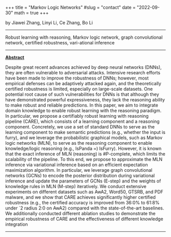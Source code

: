 +++
title = "Markov Logic Networks"
#slug = "contact"
date = "2022-09-30"
math = true
+++

by Jiawei Zhang, Linyi Li, Ce Zhang, Bo Li
___
Robust learning with reasoning, Markov logic network, graph convolutional network, certified robustness, vari-ational inference
___
**[Abstract](https://doi.org/10.48550/arXiv.2209.05055)**

Despite great recent advances achieved by deep neural networks (DNNs), they are often vulnerable to adversarial attacks. Intensive research efforts have been made to improve the robustness of DNNs; however, most empirical defenses can be adaptively attacked again, and the theoretically certified robustness is limited, especially on large-scale datasets. One potential root cause of such vulnerabilities for DNNs is that although they have demonstrated powerful expressiveness, they lack the reasoning ability to make robust and reliable predictions. In this paper, we aim to integrate domain knowledge to enable robust learning with the reasoning paradigm. In particular, we propose a certifiably robust learning with reasoning pipeline (CARE), which consists of a learning component and a reasoning component. Concretely, we use a set of standard DNNs to serve as the learning component to make semantic predictions (e.g., whether the input is furry), and we leverage the probabilistic graphical models, such as Markov logic networks (MLN), to serve as the reasoning component to enable knowledge/logic reasoning (e.g., IsPanda =) IsFurry). However, it is known that the exact inference of MLN (reasoning) is #P-complete, which limits the scalability of the pipeline. To this end, we propose to approximate the MLN inference via variational inference based on an efficient expectation maximization algorithm. In particular, we leverage graph convolutional networks (GCNs) to encode the posterior distribution during variational inference and update the parameters of GCNs (E-step) and the weights of knowledge rules in MLN (M-step) iteratively. We conduct extensive experiments on different datasets such as AwA2, Word50, GTSRB, and PDF malware, and we show that CARE achieves significantly higher certified robustness (e.g., the certified accuracy is improved from 36:0% to 61:8% under `2 radius 2:0 on AwA2) compared with the state-of-the-art baselines. We additionally conducted different ablation studies to demonstrate the empirical robustness of CARE and the effectiveness of different knowledge integration
___
 